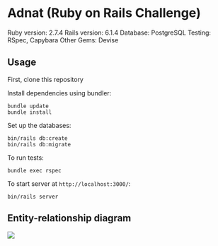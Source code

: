 # Adnat (Ruby on Rails Challenge)

Ruby version: 2.7.4
Rails version: 6.1.4
Database: PostgreSQL
Testing: RSpec, Capybara
Other Gems: Devise

## Usage

First, clone this repository

Install dependencies using bundler:
```
bundle update
bundle install
```

Set up the databases:
```
bin/rails db:create
bin/rails db:migrate
```

To run tests:
```
bundle exec rspec
```

To start server at `http://localhost:3000/`:
```
bin/rails server
```

## Entity-relationship diagram

![](https://i.imgur.com/w1YzNY6.png)

